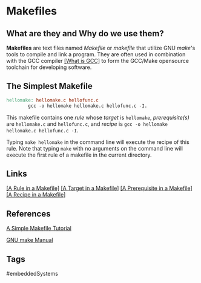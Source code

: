 # Makefiles

## What are they and Why do we use them?
**Makefiles** are text files named *Makefile* or *makefile* that utilize GNU *make*'s tools to compile and link a program. They are often used in combination with the GCC compiler [\[What is GCC\]](../202110191739) to form the GCC/Make opensource toolchain for developing software.  

## The Simplest Makefile
```mk
hellomake: hellomake.c hellofunc.c
		gcc -o hellomake hellomake.c hellofunc.c -I.
```

This makefile contains one *rule* whose *target* is `hellomake`, *prerequisite(s)* are `hellomake.c` and `hellofunc.c`, and *recipe* is `gcc -o hellomake hellomake.c hellofunc.c -I`.

  
Typing `make hellomake` in the command line will execute the recipe of this rule. Note that typing `make` with no arguments on the command line will execute the first rule of a makefile in the current directory.  


## Links
[\[A Rule in a Makefile\]](../202110182258)
[\[A Target in a Makefile\]](../202110182306)
[\[A Prerequisite in a Makefile\]](../202110182309)
[\[A Recipe in a Makefile\]](../202110182310)
 
## References
[A Simple Makefile Tutorial](https://www.cs.colby.edu/maxwell/courses/tutorials/maketutor/)

[GNU make Manual](https://www.gnu.org/software/make/manual/html_node/index.html#SEC_Contents)

## Tags
#embeddedSystems
